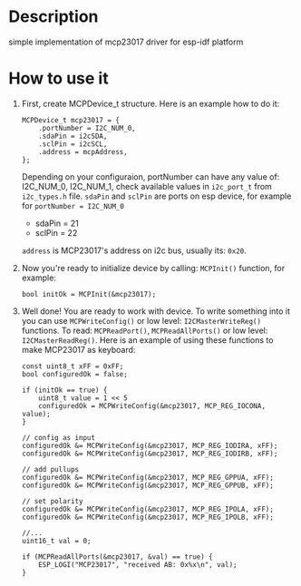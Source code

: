 # Description

simple implementation of mcp23017 driver for esp-idf platform

# How to use it

1. First, create MCPDevice_t structure. Here is an example how to do it:

    ```
    MCPDevice_t mcp23017 = {
        .portNumber = I2C_NUM_0,
        .sdaPin = i2cSDA,
        .sclPin = i2cSCL,
        .address = mcpAddress,
    };
    ```

    Depending on your configuraion, portNumber can have any value of: I2C_NUM_0, I2C_NUM_1, check available values in `i2c_port_t` from `i2c_types.h` file.
    `sdaPin` and `sclPin` are ports on esp device, for example for `portNumber = I2C_NUM_0`
    - sdaPin = 21
    - sclPin = 22

    `address` is MCP23017's address on i2c bus, usually its: `0x20`.

2. Now you're ready to initialize device by calling: `MCPInit()` function, for example:

    `bool initOk = MCPInit(&mcp23017);`

3. Well done! You are ready to work with device. To write something into it you can use `MCPWriteConfig()` or low level: `I2CMasterWriteReg()` functions. To read: `MCPReadPort()`, `MCPReadAllPorts()` or low level: `I2CMasterReadReg()`. Here is an example of using these functions to make MCP23017 as keyboard:

    ```
    const uint8_t xFF = 0xFF;
    bool configuredOk = false;

    if (initOk == true) {
        uint8_t value = 1 << 5
        configuredOk = MCPWriteConfig(&mcp23017, MCP_REG_IOCONA, value);
    }

    // config as input
    configuredOk &= MCPWriteConfig(&mcp23017, MCP_REG_IODIRA, xFF);
    configuredOk &= MCPWriteConfig(&mcp23017, MCP_REG_IODIRB, xFF);

    // add pullups
    configuredOk &= MCPWriteConfig(&mcp23017, MCP_REG_GPPUA, xFF);
    configuredOk &= MCPWriteConfig(&mcp23017, MCP_REG_GPPUB, xFF);

    // set polarity
    configuredOk &= MCPWriteConfig(&mcp23017, MCP_REG_IPOLA, xFF);
    configuredOk &= MCPWriteConfig(&mcp23017, MCP_REG_IPOLB, xFF);
    
    //...
    uint16_t val = 0;

    if (MCPReadAllPorts(&mcp23017, &val) == true) {
        ESP_LOGI("MCP23017", "received AB: 0x%x\n", val);
    }
    ```
